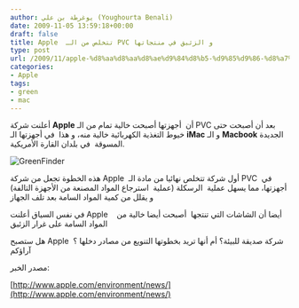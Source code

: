 ```yaml
---
author: يوغرطة بن علي (Youghourta Benali)
date: 2009-11-05 13:59:18+00:00
draft: false
title: Apple  تتخلص من الـ PVC و الزئبق في منتجاتها
type: post
url: /2009/11/apple-%d8%aa%d8%aa%d8%ae%d9%84%d8%b5-%d9%85%d9%86-%d8%a7%d9%84%d9%80-pvc-%d9%88-%d8%a7%d9%84%d8%b2%d8%a6%d8%a8%d9%82-%d9%81%d9%8a-%d9%85%d9%86%d8%aa%d8%ac%d8%a7%d8%aa%d9%87%d8%a7/
categories:
- Apple
tags:
- green
- mac
---
```


أعلنت شركة **Apple** أن  أجهزتها أصبحت خالية تمام من الـ PVC بعد أن أصبحت حتى خيوط التغذية الكهربائية خالية منه، و هذا  في أجهزتها الـ **iMac** و الـ **Macbook** الجديدة المسوقة  في بلدان القارة الأمريكية.

![GreenFinder](https://www.it-scoop.com/wp-content/uploads/2009/11/GreenFinder.jpg)


هذه الخطوة تجعل من شركة Apple  أول شركة تتخلص نهائيا من مادة الـ PVC  في أجهزتها، مما يسهل عملية  الرسكلة (عملية  استرجاع المواد المصنعة من الأجهزة التالفة) و يقلل من كمية المواد السامة بعد تلف الجهاز

في نفس السياق أعلنت Apple   أيضا أن الشاشات التي تنتجها  أصبحت أيضا خالية من  المواد السامة على غرار الزئبق

هل ستصبح Apple  شركة صديقة للبيئة؟ أم أنها تريد بخطوتها التنويع من مصادر دخلها ؟ آراؤكم

مصدر الخبر:

[http://www.apple.com/environment/news/](http://www.apple.com/environment/news/)
